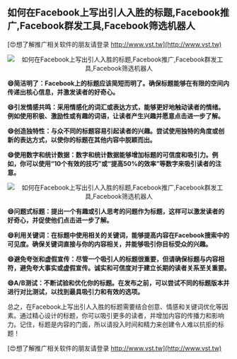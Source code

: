 ## **如何在Facebook上写出引人入胜的标题,Facebook推广,Facebook群发工具,Facebook筛选机器人**

[😍想了解推广相关软件的朋友请登录 http://www.vst.tw](http://www.vst.tw)

 <center><img src="https://vst.tw/MP4/tuiguang/png/3.png" alt="如何在Facebook上写出引人入胜的标题,Facebook推广,Facebook群发工具,Facebook筛选机器人"></center>

**😄简洁明了：Facebook上的标题应该简短而明了。确保标题能够在有限的空间内传递出核心信息，并激发读者的好奇心。**

**😄引发情感共鸣：采用情感化的词汇或表达方式，能够更好地触动读者的情绪。例如使用积极、激励性或有趣的词语，让读者产生兴趣并愿意点击进一步了解。**

**😄创造独特性：与众不同的标题容易引起读者的兴趣。尝试使用独特的角度或创新的表达方式，以使你的标题在其他内容中脱颖而出。**

**😄使用数字和统计数据：数字和统计数据能够增加标题的可信度和吸引力。例如，你可以使用“10个有效的技巧”或“提高50%的效率”等数字来吸引读者的注意。**

 <center><img src="https://vst.tw/MP4/tuiguang/png/7.png" alt="如何在Facebook上写出引人入胜的标题,Facebook推广,Facebook群发工具,Facebook筛选机器人"></center>

**😄问题式标题：提出一个有趣或引人思考的问题作为标题，这样可以激发读者的好奇心，并促使他们点击进一步了解。**

**😄利用关键词：在标题中使用相关的关键词，能够提高内容在Facebook搜索中的可见度。确保关键词直接与你的内容相关，并能够吸引你目标受众的兴趣。**

**😄避免夸张和虚假宣传：尽管一个吸引人的标题很重要，但请确保标题与内容相符，避免夸大事实或虚假宣传。诚实和可信度对于建立长期的读者关系至关重要。**

**😄A/B测试：不断试验和优化你的标题。在发布之前，可以尝试不同的标题版本并进行对比测试，以找到最具吸引力和有效的选项。**

总之，在Facebook上写出引人入胜的标题需要结合创意、情感和关键词优化等因素。通过精心设计的标题，你可以吸引更多的读者，并增加内容的传播力和影响力。记住，标题是内容的门面，所以请投入时间和精力来创建令人难以抗拒的标题！

[😍想了解推广相关软件的朋友请登录 http://www.vst.tw](http://www.vst.tw)



